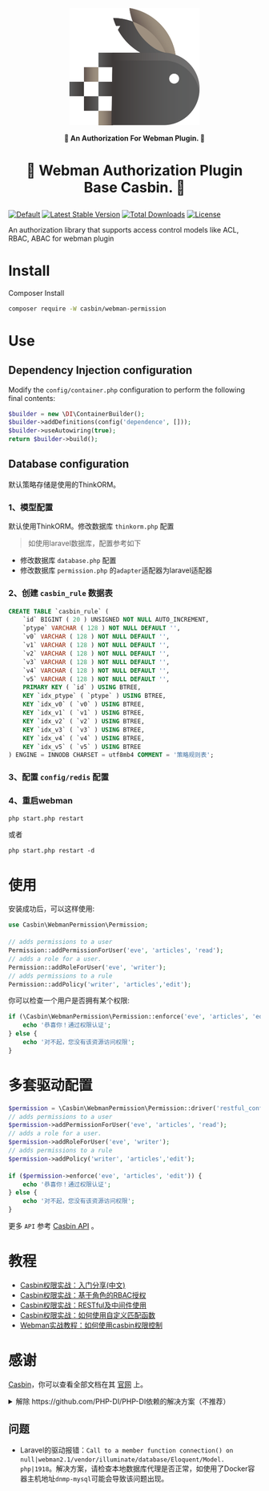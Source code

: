 <p align="center"><img width="260px" src="./workbunny-logo.png" alt="workbunny"></p>

**<p align="center">🐇 An Authorization For Webman Plugin. 🐇</p>**

# <p align="center"> 🐇 Webman Authorization Plugin Base Casbin. 🐇</p>

[![Default](https://github.com/php-casbin/webman-permission/actions/workflows/default.yml/badge.svg?branch=main)](https://github.com/php-casbin/webman-permission/actions/workflows/default.yml)
[![Latest Stable Version](https://poser.pugx.org/casbin/webman-permission/v/stable)](https://packagist.org/packages/casbin/webman-permission)
[![Total Downloads](https://poser.pugx.org/casbin/webman-permission/downloads)](https://packagist.org/packages/casbin/webman-permission)
[![License](https://poser.pugx.org/casbin/webman-permission/license)](https://packagist.org/packages/casbin/webman-permission)

An authorization library that supports access control models like ACL, RBAC, ABAC for webman plugin

# Install

Composer Install
```sh
composer require -W casbin/webman-permission
```

# Use

## Dependency Injection configuration

Modify the `config/container.php` configuration to perform the following final contents:

```php
$builder = new \DI\ContainerBuilder();
$builder->addDefinitions(config('dependence', []));
$builder->useAutowiring(true);
return $builder->build();
```

## Database configuration

默认策略存储是使用的ThinkORM。

### 1、模型配置

默认使用ThinkORM。修改数据库 `thinkorm.php` 配置

> 如使用laravel数据库，配置参考如下
  - 修改数据库 `database.php` 配置
  - 修改数据库 `permission.php` 的`adapter`适配器为laravel适配器

### 2、创建 `casbin_rule` 数据表
```sql
CREATE TABLE `casbin_rule` (
	`id` BIGINT ( 20 ) UNSIGNED NOT NULL AUTO_INCREMENT,
	`ptype` VARCHAR ( 128 ) NOT NULL DEFAULT '',
	`v0` VARCHAR ( 128 ) NOT NULL DEFAULT '',
	`v1` VARCHAR ( 128 ) NOT NULL DEFAULT '',
	`v2` VARCHAR ( 128 ) NOT NULL DEFAULT '',
	`v3` VARCHAR ( 128 ) NOT NULL DEFAULT '',
	`v4` VARCHAR ( 128 ) NOT NULL DEFAULT '',
	`v5` VARCHAR ( 128 ) NOT NULL DEFAULT '',
	PRIMARY KEY ( `id` ) USING BTREE,
	KEY `idx_ptype` ( `ptype` ) USING BTREE,
	KEY `idx_v0` ( `v0` ) USING BTREE,
	KEY `idx_v1` ( `v1` ) USING BTREE,
	KEY `idx_v2` ( `v2` ) USING BTREE,
	KEY `idx_v3` ( `v3` ) USING BTREE,
	KEY `idx_v4` ( `v4` ) USING BTREE,
    KEY `idx_v5` ( `v5` ) USING BTREE 
) ENGINE = INNODB CHARSET = utf8mb4 COMMENT = '策略规则表';
```
### 3、配置 `config/redis` 配置

### 4、重启webman

```
php start.php restart
```
或者
```
php start.php restart -d
```

# 使用

安装成功后，可以这样使用:

```php
use Casbin\WebmanPermission\Permission;

// adds permissions to a user
Permission::addPermissionForUser('eve', 'articles', 'read');
// adds a role for a user.
Permission::addRoleForUser('eve', 'writer');
// adds permissions to a rule
Permission::addPolicy('writer', 'articles','edit');
```

你可以检查一个用户是否拥有某个权限:

```php
if (\Casbin\WebmanPermission\Permission::enforce('eve', 'articles', 'edit')) {
    echo '恭喜你！通过权限认证';
} else {
    echo '对不起，您没有该资源访问权限';
}
```

# 多套驱动配置

```php
$permission = \Casbin\WebmanPermission\Permission::driver('restful_conf');
// adds permissions to a user
$permission->addPermissionForUser('eve', 'articles', 'read');
// adds a role for a user.
$permission->addRoleForUser('eve', 'writer');
// adds permissions to a rule
$permission->addPolicy('writer', 'articles','edit');

if ($permission->enforce('eve', 'articles', 'edit')) {
    echo '恭喜你！通过权限认证';
} else {
    echo '对不起，您没有该资源访问权限';
}
```

更多 `API` 参考 [Casbin API](https://casbin.org/docs/en/management-api) 。

# 教程
* [Casbin权限实战：入门分享(中文)](https://www.bilibili.com/video/BV1A541187M4/?vd_source=a9321be9ed112f8d6fdc8ee87640be1b)
* [Casbin权限实战：基于角色的RBAC授权](https://www.bilibili.com/video/BV1A541187M4/?vd_source=a9321be9ed112f8d6fdc8ee87640be1b)
* [Casbin权限实战：RESTful及中间件使用](https://www.bilibili.com/video/BV1uk4y117up/?vd_source=a9321be9ed112f8d6fdc8ee87640be1b)
* [Casbin权限实战：如何使用自定义匹配函数](https://www.bilibili.com/video/BV1dq4y1Z78g/?vd_source=a9321be9ed112f8d6fdc8ee87640be1b)
* [Webman实战教程：如何使用casbin权限控制](https://www.bilibili.com/video/BV1X34y1Q7ZH/?vd_source=a9321be9ed112f8d6fdc8ee87640be1b)

# 感谢

[Casbin](https://github.com/php-casbin/php-casbin)，你可以查看全部文档在其 [官网](https://casbin.org/) 上。

<details>
	
<summary> 解除 https://github.com/PHP-DI/PHP-DI依赖的解决方案（不推荐）</summary>

1、卸载DI依赖包：`composer remove php-di/php-di`

2、修改：`Casbin\WebmanPermission\Permission` 文件

```php
if (is_null(static::$_manager)) {
    static::$_manager = new Enforcer($model, Container::get($config['adapter']),false);
}
```
替换为
```php
if (is_null(static::$_manager)) {
    if ($config['adapter'] == DatabaseAdapter::class) {
        $_model = new RuleModel();
    } elseif ($config['adapter'] == LaravelDatabaseAdapter::class) {
        $_model = new LaravelRuleModel();
    }
    static::$_manager = new Enforcer($model,  new $config['adapter']($_model), false);
}
```
耦合太高，不建议这么搞，更多了解：https://www.workerman.net/doc/webman/di.html
</details>

## 问题

* Laravel的驱动报错：`Call to a member function connection() on null|webman2.1/vendor/illuminate/database/Eloquent/Model.
  php|1918`。解决方案，请检查本地数据库代理是否正常，如使用了Docker容器主机地址`dnmp-mysql`可能会导致该问题出现。 
